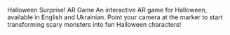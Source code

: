 Halloween Surprise! AR Game
An interactive AR game for Halloween, available in English and Ukrainian. Point your camera at the marker to start transforming scary monsters into fun Halloween characters!
